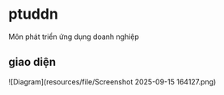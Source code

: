 # ptuddn
Môn phát triển ứng  dụng doanh nghiệp

## giao diện
![Diagram](resources/file/Screenshot 2025-09-15 164127.png)
